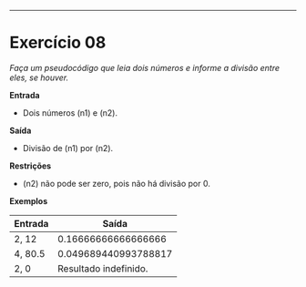 ---
# Exercício 08

*Faça um pseudocódigo que leia dois números e informe a divisão entre eles, se houver.*

**Entrada**

- Dois números \(n1\) e \(n2\).

**Saída**

- Divisão de \(n1\) por \(n2\).

**Restrições**

- \(n2\) não pode ser zero, pois não há divisão por 0.

**Exemplos**

| Entrada   | Saída                   |
|-----------|-------------------------|
| 2, 12     | 0.16666666666666666    |
| 4, 80.5   | 0.049689440993788817   |
| 2, 0      | Resultado indefinido.   |


